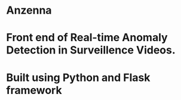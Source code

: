 # Anzenna
# Front end of Real-time Anomaly Detection in Surveillence Videos. 
# Built using Python and Flask framework

